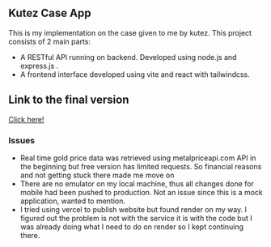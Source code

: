 ## Kutez Case App ##
This is my implementation on the case given to me by kutez. This project consists of 2 main parts:
- A RESTful API running on backend. Developed using node.js and express.js . 
- A frontend interface developed using vite and react with tailwindcss.

## Link to the final version ##
[Click here!](https://kutez-case-app.onrender.com)

### Issues ###
- Real time gold price data was retrieved using metalpriceapi.com API in the beginning but free version has limited requests. So financial reasons and not getting stuck there made me move on
- There are no emulator on my local machine, thus all changes done for mobile had been pushed to production. Not an issue since this is a mock application, wanted to mention.
- I tried using vercel to publish website but found render on my way. I figured out the problem is not with the service it is with the code but I was already doing what I need to do on render so I kept continuing there.

